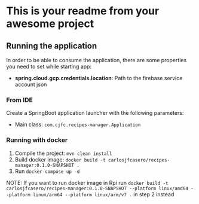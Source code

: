 # This is your readme from your awesome project

## Running the application

In order to be able to consume the application, there are some properties you need to set while starting app:

- **spring.cloud.gcp.credentials.location**: Path to the firebase service account json 

### From IDE

Create a SpringBoot application launcher with the following parameters:

- Main class: `com.cjfc.recipes-manager.Application`

### Running with docker

1. Compile the project: `mvn clean install`
2. Build docker image: `docker build -t carlosjfcasero/recipes-manager:0.1.0-SNAPSHOT .`
3. Run `docker-compose up -d`

NOTE: If you want to run docker image in Rpi run `docker build -t carlosjfcasero/recipes-manager:0.1.0-SNAPSHOT --platform linux/amd64 --platform linux/arm64 --platform linux/arm/v7 .` in step 2 instead